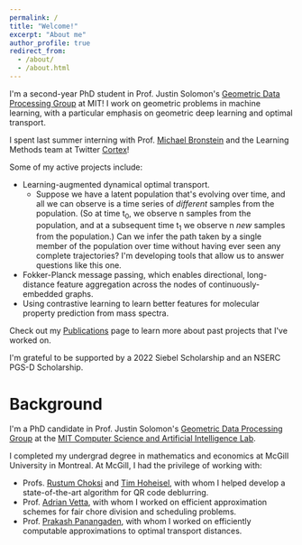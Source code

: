 ```yaml
---
permalink: /
title: "Welcome!"
excerpt: "About me"
author_profile: true
redirect_from: 
  - /about/
  - /about.html
---
```


I'm a second-year PhD student in Prof. Justin Solomon's [Geometric Data Processing Group](https://groups.csail.mit.edu/gdpgroup/) at MIT! I work on geometric problems in machine learning, with a particular emphasis on geometric deep learning and optimal transport. 

I spent last summer interning with  Prof. [Michael Bronstein](https://en.wikipedia.org/wiki/Michael_Bronstein) and the Learning Methods team at Twitter [Cortex](https://cortex.twitter.com/)!

Some of my active projects include:

- Learning-augmented dynamical optimal transport.
  - Suppose we have a latent population that's evolving over time, and all we can observe is a time series of *different* samples from the population. (So at time t<sub>0</sub>, we observe n samples from the population, and at a subsequent time t<sub>1</sub> we observe n *new* samples from the population.) Can we infer the path taken by a single member of the population over time without having ever seen any complete trajectories? I'm developing tools that allow us to answer questions like this one.
- Fokker-Planck message passing, which enables directional, long-distance feature aggregation across the nodes of continuously-embedded graphs.
- Using contrastive learning to learn better features for molecular property prediction from mass spectra.

Check out my [Publications](https://cscarv.github.io/publications) page to learn more about past projects that I've worked on.

I'm grateful to be supported by a 2022 Siebel Scholarship and an NSERC PGS-D Scholarship.

Background
======
I'm a PhD candidate in Prof. Justin Solomon's [Geometric Data Processing Group](https://groups.csail.mit.edu/gdpgroup/) at the [MIT Computer Science and Artificial Intelligence Lab](https://www.csail.mit.edu/).

I completed my undergrad degree in mathematics and economics at McGill University in Montreal. At McGill, I had the privilege of working with:

- Profs. [Rustum Choksi](http://www.math.mcgill.ca/rchoksi/) and [Tim Hoheisel](http://www.math.mcgill.ca/hoheisel/), with whom I helped develop a state-of-the-art algorithm for QR code deblurring.
- Prof. [Adrian Vetta](http://www.math.mcgill.ca/vetta/), with whom I worked on efficient approximation schemes for fair chore division and scheduling problems.
- Prof. [Prakash Panangaden](https://www.cs.mcgill.ca/~prakash/), with whom I worked on efficiently computable approximations to optimal transport distances.
